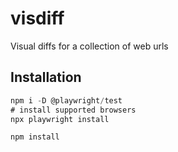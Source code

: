 # visdiff

Visual diffs for a collection of web urls

## Installation

```javascript
npm i -D @playwright/test
# install supported browsers
npx playwright install

npm install
```
